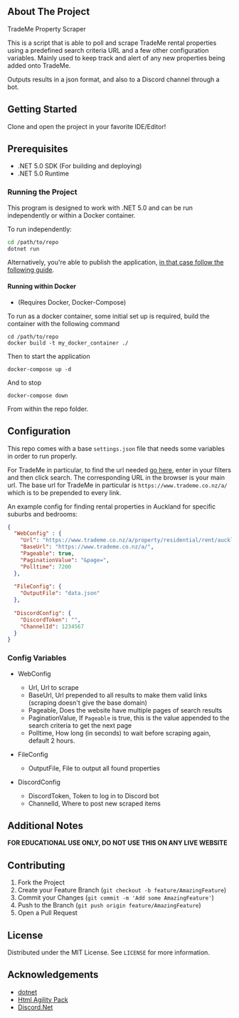 ﻿## About The Project

TradeMe Property Scraper

This is a script that is able to poll and scrape TradeMe rental properties using a predefined search criteria URL and a few other configuration variables. 
Mainly used to keep track and alert of any new properties being added onto TradeMe. 

Outputs results in a json format, and also to a Discord channel through a bot.

## Getting Started

Clone and open the project in your favorite IDE/Editor!

## Prerequisites

- .NET 5.0 SDK (For building and deploying)
- .NET 5.0 Runtime

### Running the Project

This program is designed to work with .NET 5.0 and can be run independently or within a Docker container.

To run independently:
```sh
cd /path/to/repo
dotnet run
```

Alternatively, you're able to publish the application, [in that case follow the following guide](https://docs.microsoft.com/en-us/dotnet/core/deploying/#examples).

#### Running within Docker

- (Requires Docker, Docker-Compose)

To run as a docker container, some initial set up is required, build the container with the following command
```
cd /path/to/repo
docker build -t my_docker_container ./
```

Then to start the application
```
docker-compose up -d
```

And to stop

```
docker-compose down
```

From within the repo folder.

## Configuration

This repo comes with a base `settings.json` file that needs some variables in order to run properly. 

For TradeMe in particular, to find the url needed [go here](https://www.trademe.co.nz/a/property/residential/rent), 
enter in your filters and then click search. The corresponding URL in the browser is your main url. The base url 
 for TradeMe in particular is `https://www.trademe.co.nz/a/` which is to be prepended to every link. 

An example config for finding rental properties in Auckland for specific
suburbs and bedrooms:

```json
{
  "WebConfig" : {
    "Url": "https://www.trademe.co.nz/a/property/residential/rent/auckland/auckland-city/search?suburb=149&suburb=89&suburb=125&bedrooms_min=3",
    "BaseUrl": "https://www.trademe.co.nz/a/",
    "Pageable": true,
    "PaginationValue": "&page=",
    "Polltime": 7200
  },
  
  "FileConfig": {
    "OutputFile": "data.json"
  },
  
  "DiscordConfig": {
    "DiscordToken": "",
    "ChannelId": 1234567
  }
}
```

### Config Variables

- WebConfig
    - Url, Url to scrape
    - BaseUrl, Url prepended to all results to make them valid links (scraping doesn't give the base domain)
    - Pageable, Does the website have multiple pages of search results
    - PaginationValue, If `Pageable` is true, this is the value appended to the search criteria to get the next page
    - Polltime, How long (in seconds) to wait before scraping again, default 2 hours.

- FileConfig
    - OutputFile, File to output all found properties

- DiscordConfig
    - DiscordToken, Token to log in to Discord bot
    - ChannelId, Where to post new scraped items

## Additional Notes

**FOR EDUCATIONAL USE ONLY, DO NOT USE THIS ON ANY LIVE WEBSITE**

## Contributing

1. Fork the Project
2. Create your Feature Branch (`git checkout -b feature/AmazingFeature`)
3. Commit your Changes (`git commit -m 'Add some AmazingFeature'`)
4. Push to the Branch (`git push origin feature/AmazingFeature`)
5. Open a Pull Request

## License

Distributed under the MIT License. See `LICENSE` for more information.

## Acknowledgements
* [dotnet](https://github.com/dotnet)
* [Html Agility Pack](https://html-agility-pack.net/)
* [Discord.Net](https://github.com/discord-net/Discord.Net)